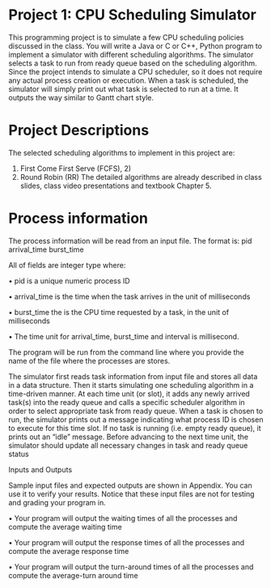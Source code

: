# Project 1: CPU Scheduling Simulator
This programming project is to simulate a few CPU scheduling policies discussed in the class.
You will write a Java or C or C++, Python program to implement a simulator with different
scheduling algorithms. The simulator selects a task to run from ready queue based on the
scheduling algorithm. Since the project intends to simulate a CPU scheduler, so it does not
require any actual process creation or execution. When a task is scheduled, the simulator will
simply print out what task is selected to run at a time. It outputs the way similar to Gantt chart
style.
# Project Descriptions
The selected scheduling algorithms to implement in this project are:
1. First Come First Serve (FCFS), 2)
2. Round Robin (RR)
The detailed algorithms are already described in class slides, class video presentations and
textbook Chapter 5.

# Process information
The process information will be read from an input file. The format is:
pid arrival_time burst_time

All of fields are integer type where:

• pid is a unique numeric process ID

• arrival_time is the time when the task arrives in the unit of milliseconds

• burst_time the is the CPU time requested by a task, in the unit of milliseconds

• The time unit for arrival_time, burst_time and interval is millisecond.

The program will be run from the command line where you provide the name of the file where
the processes are stores.

The simulator first reads task information from input file and stores all data in a data structure.
Then it starts simulating one scheduling algorithm in a time-driven manner. At each time unit (or
slot), it adds any newly arrived task(s) into the ready queue and calls a specific scheduler
algorithm in order to select appropriate task from ready queue. When a task is chosen to run, the
simulator prints out a message indicating what process ID is chosen to execute for this time slot.
If no task is running (i.e. empty ready queue), it prints out an “idle” message. Before advancing 
to the next time unit, the simulator should update all necessary changes in task and ready queue
status

Inputs and Outputs

Sample input files and expected outputs are shown in Appendix. You can use it to verify your
results. Notice that these input files are not for testing and grading your program in.

• Your program will output the waiting times of all the processes and compute the average
waiting time

• Your program will output the response times of all the processes and compute the
average response time

• Your program will output the turn-around times of all the processes and compute the
average-turn around time
